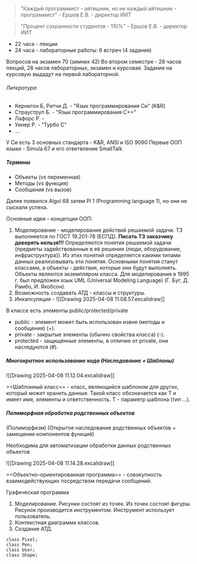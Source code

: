 >"Каждый программист - айтишник, но не каждый айтишник - программист" - Ершов Е.В. - директор ИИТ

>"Процент сохранности студентов - 110%" - Ершов Е.В. - директор ИИТ

- 22 часа - лекции
- 24 часа - лабораторные работы: 6 встреч (4 задания)

Вопросов на экзамен 70 (зимних 42)
Во втором семестре - 28 часов лекций, 28 часов лабораторных, экзамен и курсовая.
Задание на курсовую выдадут на первой лабораторной.
###### Литература
- Кернигон Б, Ритчи Д. - "Язык программирования Си" (K&R)
- Страуструп Б. - "Язык программирования C++"
- Лафорс Р. -
- Уинер Р. - "Турбо C"
- …

У Си есть 3 основных стандарта - K&R, ANSI и ISO 9090
Первые ООП языки - Simula 67 и его ответвление SmallTalk

##### Термины
- Объекты (vs переменная)
- Методы (vs функция)
- Сообщения (vs вызов)

Далее появился Algol 68 затем Pl 1 (Programming language 1), но они не сыскали успеха.

Основные идеи - концепции ООП:

1. Моделирование - моделирование действий решаемой задачи. ТЗ выполняется по ГОСТ 19.201-78 (ЕСПД). __Писать ТЗ заказчику доверять нельзя!!!__ Определяются понятия решаемой задачи (предметы задействованные в её решении (люди, оборудование, инфраструктура)). Из этих понятий определяется какими типами данных реализовывать эти понятия. Основными понятия станут классами, а объекты - действия, которые они будут выполнять. Объекты являются экземпляром класса. Для моделирования в 1995 г. был предложен язык UML (Universal Modeling Language) (Г. Буг, Д. Рамбо, И. Якобсон).
2. Возможность создавать АТД - классы и структуры.
3. Инкапсуляция -
![[Drawing 2025-04-08 11.08.57.excalidraw]]

В классе есть элементы public/protected/private
- public - элемент может быть использован извне (методы и сообщения) (+).
- private - закрытые элементы (обычно свойства класса) (-).
- protected - защищённые элементы, в отличие от private, они наследуются (#).
##### Многократное использование кода (Наследование + Шаблоны)

![[Drawing 2025-04-08 11.12.04.excalidraw]]

==Шаблонный класс== - класс, являющийся шаблоном для других, который может хранить данные. Такой класс обозначается как T и имеет имя, элементы и ответственность. T - параметр шаблона (тип …).
##### Полиморфная обработка родственных объектов 
(Полиморфизм)
(Открытое наследование родственных объектов + замещение компонентов функций)

Необходима для автоматизации обработки данных родственных объектов

![[Drawing 2025-04-08 11.14.28.excalidraw]]

==Объектно-ориентированная программа== - совокупность взаимодействующих посредством передачи сообщений.

Графическая программа

1. Моделирование.
	Рисунки состоят из точек. Из точек состоят фигуры. Рисунок производится инструментом. Инструмент использует пользователь.
2. Контекстная диаграмма классов.
3. Создание АТД.

```
class Pixel;
class Pen;
class User;
class Shape;
```